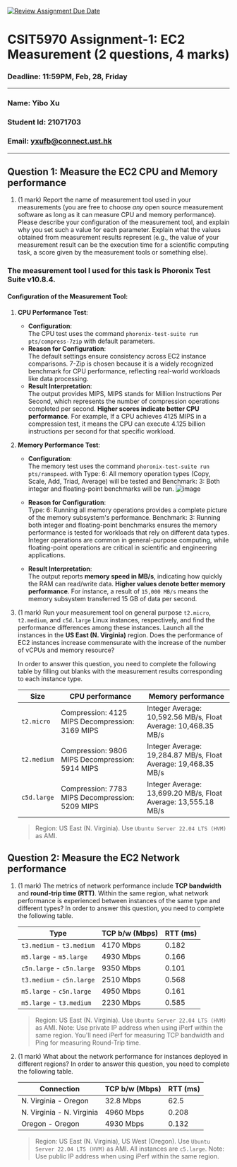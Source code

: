 [![Review Assignment Due Date](https://classroom.github.com/assets/deadline-readme-button-22041afd0340ce965d47ae6ef1cefeee28c7c493a6346c4f15d667ab976d596c.svg)](https://classroom.github.com/a/IAASVEAZ)
# CSIT5970 Assignment-1: EC2 Measurement (2 questions, 4 marks)

### Deadline: 11:59PM, Feb, 28, Friday

---

### Name: Yibo Xu
### Student Id: 21071703
### Email: yxufb@connect.ust.hk

---

## Question 1: Measure the EC2 CPU and Memory performance

1. (1 mark) Report the name of measurement tool used in your measurements (you are free to choose *any* open source measurement software as long as it can measure CPU and memory performance). Please describe your configuration of the measurement tool, and explain why you set such a value for each parameter. Explain what the values obtained from measurement results represent (e.g., the value of your measurement result can be the execution time for a scientific computing task, a score given by the measurement tools or something else).

### The measurement tool I used for this task is Phoronix Test Suite v10.8.4.  
#### Configuration of the Measurement Tool:  

1. **CPU Performance Test**:  
   - **Configuration**:  
     The CPU test uses the command `phoronix-test-suite run pts/compress-7zip` with default parameters.  
   - **Reason for Configuration**:  
     The default settings ensure consistency across EC2 instance comparisons. 7-Zip is chosen because it is a widely recognized benchmark for CPU performance, reflecting real-world workloads like data processing.  
   - **Result Interpretation**:  
     The output provides MIPS, MIPS stands for Million Instructions Per Second, which represents the number of compression operations completed per second. **Higher scores indicate better CPU performance**. For example, If a CPU achieves 4125 MIPS in a compression test, it means the CPU can execute 4.125 billion instructions per second for that specific workload.

2. **Memory Performance Test**:  
   - **Configuration**:  
     The memory test uses the command `phoronix-test-suite run pts/ramspeed`.
     with Type: 6: All memory operation types (Copy, Scale, Add, Triad, Average) will be tested and Benchmark: 3: Both integer and floating-point benchmarks will be run.
      ![image](https://github.com/user-attachments/assets/3527e4d7-8235-440b-b193-94903353f25f)
   - **Reason for Configuration**:  
     Type: 6: Running all memory operations provides a complete picture of the memory subsystem's performance.
     Benchmark: 3: Running both integer and floating-point benchmarks ensures the memory performance is tested for workloads that rely on different data types. Integer operations are common in general-purpose computing, while floating-point operations are critical in scientific and engineering applications.
 

   - **Result Interpretation**:  
     The output reports **memory speed in MB/s**, indicating how quickly the RAM can read/write data. **Higher values denote better memory performance**. For instance, a result of `15,000 MB/s` means the memory subsystem transferred 15 GB of data per second.
     
2. (1 mark) Run your measurement tool on general purpose `t2.micro`, `t2.medium`, and `c5d.large` Linux instances, respectively, and find the performance differences among these instances. Launch all the instances in the **US East (N. Virginia)** region. Does the performance of EC2 instances increase commensurate with the increase of the number of vCPUs and memory resource?

    In order to answer this question, you need to complete the following table by filling out blanks with the measurement results corresponding to each instance type.

    | Size        | CPU performance | Memory performance |
    | ----------- | --------------- | ------------------ |
    | `t2.micro` | Compression: 4125 MIPS Decompression: 3169 MIPS| Integer Average: 10,592.56 MB/s, Float Average: 10,468.35 MB/s            |
    | `t2.medium`| Compression: 9806 MIPS Decompression: 5914 MIPS| Integer Average: 19,284.87 MB/s, Float Average: 19,468.35 MB/s            |
    | `c5d.large`| Compression: 7783 MIPS Decompression: 5209 MIPS| Integer Average: 13,699.20 MB/s, Float Average: 13,555.18 MB/s            |

    > Region: US East (N. Virginia). Use `Ubuntu Server 22.04 LTS (HVM)` as AMI.

## Question 2: Measure the EC2 Network performance

1. (1 mark) The metrics of network performance include **TCP bandwidth** and **round-trip time (RTT)**. Within the same region, what network performance is experienced between instances of the same type and different types? In order to answer this question, you need to complete the following table.

    | Type                      | TCP b/w (Mbps) | RTT (ms) |
    | ------------------------- | -------------- | -------- |
    | `t3.medium` - `t3.medium` |  4170 Mbps     |  0.182   |
    | `m5.large` - `m5.large`   |  4930 Mbps     |  0.166   |
    | `c5n.large` - `c5n.large` |  9350 Mbps     |  0.101   |
    | `t3.medium` - `c5n.large` |  2510 Mbps     |  0.568   |
    | `m5.large` - `c5n.large`  |  4950 Mbps     |  0.161   |
    | `m5.large` - `t3.medium`  |  2230 Mbps     |  0.585   |

    > Region: US East (N. Virginia). Use `Ubuntu Server 22.04 LTS (HVM)` as AMI. Note: Use private IP address when using iPerf within the same region. You'll need iPerf for measuring TCP bandwidth and Ping for measuring Round-Trip time.

2. (1 mark) What about the network performance for instances deployed in different regions? In order to answer this question, you need to complete the following table.

    | Connection                | TCP b/w (Mbps) | RTT (ms) |
    | ------------------------- | -------------- | -------- |
    | N. Virginia - Oregon      |   32.8 Mbps    |  62.5    |
    | N. Virginia - N. Virginia |   4960 Mbps    |  0.208   |
    | Oregon - Oregon           |   4930 Mbps    |  0.132   |
 
    > Region: US East (N. Virginia), US West (Oregon). Use `Ubuntu Server 22.04 LTS (HVM)` as AMI. All instances are `c5.large`. Note: Use public IP address when using iPerf within the same region.
